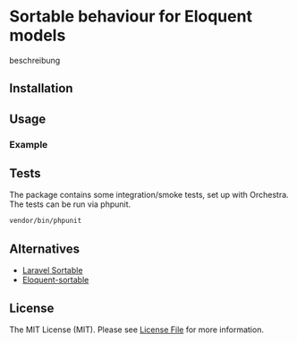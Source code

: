 # Sortable behaviour for Eloquent models



beschreibung

## Installation



## Usage


### Example


## Tests

The package contains some integration/smoke tests, set up with Orchestra. The tests can be run via phpunit.

```bash
vendor/bin/phpunit
```

## Alternatives
- [Laravel Sortable](https://github.com/ninoman/laravel-sortable)
- [Eloquent-sortable](https://github.com/spatie/eloquent-sortable)

## License

The MIT License (MIT). Please see [License File](LICENSE) for more information.